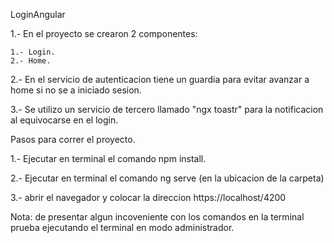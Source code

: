 LoginAngular

1.- En el proyecto se crearon 2 componentes:

    1.- Login.
    2.- Home.
    
2.- En el servicio de autenticacion tiene un guardia para evitar avanzar a home si no se a iniciado sesion.

3.- Se utilizo un servicio de tercero llamado "ngx toastr" para la notificacion al equivocarse en el login.

Pasos para correr el proyecto.

1.- Ejecutar en terminal el comando npm install.

2.- Ejecutar en terminal el comando ng serve (en la ubicacion de la carpeta)

3.- abrir el navegador y colocar la direccion https://localhost/4200

  Nota: de presentar algun incoveniente con los comandos en la terminal prueba ejecutando el terminal en modo administrador.
